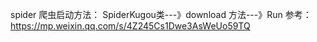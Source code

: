 spider 爬虫启动方法： SpiderKugou类---》download 方法---》Run 
参考：https://mp.weixin.qq.com/s/4Z245Cs1Dwe3AsWeUo59TQ